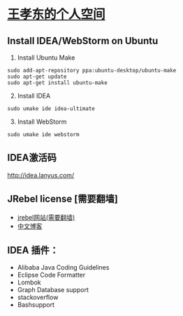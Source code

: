 # [王孝东的个人空间](https://scm-git.github.io/)
## Install IDEA/WebStorm on Ubuntu
1. Install Ubuntu Make
```
sudo add-apt-repository ppa:ubuntu-desktop/ubuntu-make
sudo apt-get update
sudo apt-get install ubuntu-make
```
2. Install IDEA
```
sudo umake ide idea-ultimate
```
3. Install WebStorm
```
sudo umake ide webstorm
```

## IDEA激活码
http://idea.lanyus.com/

## JRebel license [需要翻墙]
* [jrebel网站(需要翻墙)](https://my.jrebel.com/)
* [中文博客](http://blog.csdn.net/xiangxueping80/article/details/44487045)

## IDEA 插件：
* Alibaba Java Coding Guidelines
* Eclipse Code Formatter
* Lombok
* Graph Database support
* stackoverflow
* Bashsupport

